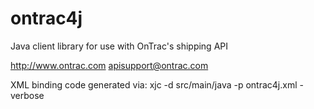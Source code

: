 ontrac4j
========

Java client library for use with OnTrac's shipping API

http://www.ontrac.com
apisupport@ontrac.com

XML binding code generated via:
xjc -d src/main/java -p ontrac4j.xml -verbose <xsdFile>
